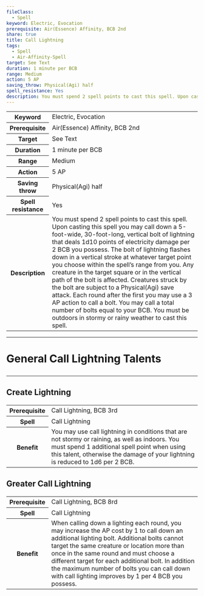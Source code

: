 ```yaml
---
fileClass:
  - Spell
keyword: Electric, Evocation
prerequisite: Air(Essence) Affinity, BCB 2nd
share: true
title: Call Lightning
tags:
  - Spell
  - Air-Affinity-Spell
target: See Text
duration: 1 minute per BCB
range: Medium
action: 5 AP
saving_throw: Physical(Agi) half
spell_resistance: Yes
description: You must spend 2 spell points to cast this spell. Upon casting this spell you may call down a 5-foot-wide, 30-foot-long, vertical bolt of lightning that deals 1d10 points of electricity damage per 2 BCB you possess. The bolt of lightning flashes down in a vertical stroke at whatever target point you choose within the spell’s range from you. Any creature in the target square or in the vertical path of the bolt is affected. Creatures struck by the bolt are subject to a Physical(Agi) save attack. Each round after the first you may use a 3 AP action to call a bolt. You may call a total number of bolts equal to your BCB. You must be outdoors in stormy or rainy weather to cast this spell.
---
```


<p><span dir="ltr" style="overflow-x: auto;"><table><tbody><tr><th dir="ltr">Keyword</th><td dir="ltr">Electric, Evocation</td></tr><tr><th dir="ltr">Prerequisite</th><td dir="ltr">Air(Essence) Affinity, BCB 2nd</td></tr><tr><th dir="ltr">Target</th><td dir="ltr">See Text</td></tr><tr><th dir="ltr">Duration</th><td dir="ltr">1 minute per BCB</td></tr><tr><th dir="ltr">Range</th><td dir="ltr">Medium</td></tr><tr><th dir="ltr">Action</th><td dir="ltr">5 AP</td></tr><tr><th dir="ltr">Saving throw</th><td dir="ltr">Physical(Agi) half</td></tr><tr><th dir="ltr">Spell resistance</th><td dir="ltr">Yes</td></tr><tr><th dir="ltr">Description</th><td dir="ltr">You must spend 2 spell points to cast this spell. Upon casting this spell you may call down a 5-foot-wide, 30-foot-long, vertical bolt of lightning that deals 1d10 points of electricity damage per 2 BCB you possess. The bolt of lightning flashes down in a vertical stroke at whatever target point you choose within the spell’s range from you. Any creature in the target square or in the vertical path of the bolt is affected. Creatures struck by the bolt are subject to a Physical(Agi) save attack. Each round after the first you may use a 3 AP action to call a bolt. You may call a total number of bolts equal to your BCB. You must be outdoors in stormy or rainy weather to cast this spell.</td></tr></tbody></table></span></p><span><span><hr></span></span><h1><span><p dir="auto">General Call Lightning Talents</p></span></h1><span><span><hr></span></span><h2><span><p dir="auto">Create Lightning</p></span></h2><p><span dir="ltr" style="overflow-x: auto;"><table><tbody><tr><th dir="ltr">Prerequisite</th><td dir="ltr">Call Lightning, BCB 3rd</td></tr><tr><th dir="ltr">Spell</th><td dir="ltr">Call Lightning</td></tr><tr><th dir="ltr">Benefit</th><td dir="ltr">You may use call lightning in conditions that are not stormy or raining, as well as indoors. You must spend 1 additional spell point when using this talent, otherwise the damage of your lightning is reduced to 1d6 per 2 BCB.</td></tr></tbody></table></span></p><h2><span><p dir="auto">Greater Call Lightning</p></span></h2><p><span dir="ltr" style="overflow-x: auto;"><table><tbody><tr><th dir="ltr">Prerequisite</th><td dir="ltr">Call Lightning, BCB 8rd</td></tr><tr><th dir="ltr">Spell</th><td dir="ltr">Call Lightning</td></tr><tr><th dir="ltr">Benefit</th><td dir="ltr">When calling down a lighting each round, you may increase the AP cost by 1 to call down an additional lighting bolt. Additional bolts cannot target the same creature or location more than once in the same round and must choose a different target for each additional bolt. In addition the maximum number of bolts you can call down with call lighting improves by 1 per 4 BCB you possess.</td></tr></tbody></table></span></p>